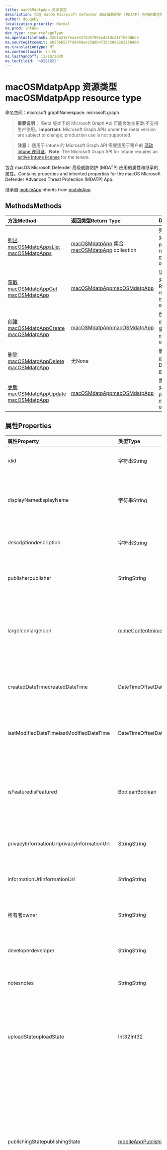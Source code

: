 ```yaml
---
title: macOSMdatpApp 资源类型
description: 包含 macOS Microsoft Defender 高级威胁防护 (MDATP) 应用的属性和继承的属性。
author: dougeby
localization_priority: Normal
ms.prod: intune
doc_type: resourcePageType
ms.openlocfilehash: 32b1a2157eaae41f4d5f90ecd31dc21ffb6dd6de
ms.sourcegitcommit: eb536655ffd8d49ae258664f35c50a8263238400
ms.translationtype: MT
ms.contentlocale: zh-CN
ms.lasthandoff: 11/18/2020
ms.locfileid: "49281822"
---
```

# <a name="macosmdatpapp-resource-type"></a><span data-ttu-id="f1da2-103">macOSMdatpApp 资源类型</span><span class="sxs-lookup"><span data-stu-id="f1da2-103">macOSMdatpApp resource type</span></span>

<span data-ttu-id="f1da2-104">命名空间：microsoft.graph</span><span class="sxs-lookup"><span data-stu-id="f1da2-104">Namespace: microsoft.graph</span></span>

> <span data-ttu-id="f1da2-105">**重要说明：** /Beta 版本下的 Microsoft Graph Api 可能会发生更改;不支持生产使用。</span><span class="sxs-lookup"><span data-stu-id="f1da2-105">**Important:** Microsoft Graph APIs under the /beta version are subject to change; production use is not supported.</span></span>

> <span data-ttu-id="f1da2-106">**注意：** 适用于 Intune 的 Microsoft Graph API 需要适用于租户的 [活动 Intune 许可证](https://go.microsoft.com/fwlink/?linkid=839381)。</span><span class="sxs-lookup"><span data-stu-id="f1da2-106">**Note:** The Microsoft Graph API for Intune requires an [active Intune license](https://go.microsoft.com/fwlink/?linkid=839381) for the tenant.</span></span>

<span data-ttu-id="f1da2-107">包含 macOS Microsoft Defender 高级威胁防护 (MDATP) 应用的属性和继承的属性。</span><span class="sxs-lookup"><span data-stu-id="f1da2-107">Contains properties and inherited properties for the macOS Microsoft Defender Advanced Threat Protection (MDATP) App.</span></span>


<span data-ttu-id="f1da2-108">继承自 [mobileApp](../resources/intune-shared-mobileapp.md)</span><span class="sxs-lookup"><span data-stu-id="f1da2-108">Inherits from [mobileApp](../resources/intune-shared-mobileapp.md)</span></span>

## <a name="methods"></a><span data-ttu-id="f1da2-109">Methods</span><span class="sxs-lookup"><span data-stu-id="f1da2-109">Methods</span></span>
|<span data-ttu-id="f1da2-110">方法</span><span class="sxs-lookup"><span data-stu-id="f1da2-110">Method</span></span>|<span data-ttu-id="f1da2-111">返回类型</span><span class="sxs-lookup"><span data-stu-id="f1da2-111">Return Type</span></span>|<span data-ttu-id="f1da2-112">Description</span><span class="sxs-lookup"><span data-stu-id="f1da2-112">Description</span></span>|
|:---|:---|:---|
|[<span data-ttu-id="f1da2-113">列出 macOSMdatpApps</span><span class="sxs-lookup"><span data-stu-id="f1da2-113">List macOSMdatpApps</span></span>](../api/intune-apps-macosmdatpapp-list.md)|<span data-ttu-id="f1da2-114">[macOSMdatpApp](../resources/intune-apps-macosmdatpapp.md) 集合</span><span class="sxs-lookup"><span data-stu-id="f1da2-114">[macOSMdatpApp](../resources/intune-apps-macosmdatpapp.md) collection</span></span>|<span data-ttu-id="f1da2-115">列出 [macOSMdatpApp](../resources/intune-apps-macosmdatpapp.md) 对象的属性和关系。</span><span class="sxs-lookup"><span data-stu-id="f1da2-115">List properties and relationships of the [macOSMdatpApp](../resources/intune-apps-macosmdatpapp.md) objects.</span></span>|
|[<span data-ttu-id="f1da2-116">获取 macOSMdatpApp</span><span class="sxs-lookup"><span data-stu-id="f1da2-116">Get macOSMdatpApp</span></span>](../api/intune-apps-macosmdatpapp-get.md)|[<span data-ttu-id="f1da2-117">macOSMdatpApp</span><span class="sxs-lookup"><span data-stu-id="f1da2-117">macOSMdatpApp</span></span>](../resources/intune-apps-macosmdatpapp.md)|<span data-ttu-id="f1da2-118">读取 [macOSMdatpApp](../resources/intune-apps-macosmdatpapp.md) 对象的属性和关系。</span><span class="sxs-lookup"><span data-stu-id="f1da2-118">Read properties and relationships of the [macOSMdatpApp](../resources/intune-apps-macosmdatpapp.md) object.</span></span>|
|[<span data-ttu-id="f1da2-119">创建 macOSMdatpApp</span><span class="sxs-lookup"><span data-stu-id="f1da2-119">Create macOSMdatpApp</span></span>](../api/intune-apps-macosmdatpapp-create.md)|[<span data-ttu-id="f1da2-120">macOSMdatpApp</span><span class="sxs-lookup"><span data-stu-id="f1da2-120">macOSMdatpApp</span></span>](../resources/intune-apps-macosmdatpapp.md)|<span data-ttu-id="f1da2-121">创建新的 [macOSMdatpApp](../resources/intune-apps-macosmdatpapp.md) 对象。</span><span class="sxs-lookup"><span data-stu-id="f1da2-121">Create a new [macOSMdatpApp](../resources/intune-apps-macosmdatpapp.md) object.</span></span>|
|[<span data-ttu-id="f1da2-122">删除 macOSMdatpApp</span><span class="sxs-lookup"><span data-stu-id="f1da2-122">Delete macOSMdatpApp</span></span>](../api/intune-apps-macosmdatpapp-delete.md)|<span data-ttu-id="f1da2-123">无</span><span class="sxs-lookup"><span data-stu-id="f1da2-123">None</span></span>|<span data-ttu-id="f1da2-124">删除 [macOSMdatpApp](../resources/intune-apps-macosmdatpapp.md)。</span><span class="sxs-lookup"><span data-stu-id="f1da2-124">Deletes a [macOSMdatpApp](../resources/intune-apps-macosmdatpapp.md).</span></span>|
|[<span data-ttu-id="f1da2-125">更新 macOSMdatpApp</span><span class="sxs-lookup"><span data-stu-id="f1da2-125">Update macOSMdatpApp</span></span>](../api/intune-apps-macosmdatpapp-update.md)|[<span data-ttu-id="f1da2-126">macOSMdatpApp</span><span class="sxs-lookup"><span data-stu-id="f1da2-126">macOSMdatpApp</span></span>](../resources/intune-apps-macosmdatpapp.md)|<span data-ttu-id="f1da2-127">更新 [macOSMdatpApp](../resources/intune-apps-macosmdatpapp.md) 对象的属性。</span><span class="sxs-lookup"><span data-stu-id="f1da2-127">Update the properties of a [macOSMdatpApp](../resources/intune-apps-macosmdatpapp.md) object.</span></span>|

## <a name="properties"></a><span data-ttu-id="f1da2-128">属性</span><span class="sxs-lookup"><span data-stu-id="f1da2-128">Properties</span></span>
|<span data-ttu-id="f1da2-129">属性</span><span class="sxs-lookup"><span data-stu-id="f1da2-129">Property</span></span>|<span data-ttu-id="f1da2-130">类型</span><span class="sxs-lookup"><span data-stu-id="f1da2-130">Type</span></span>|<span data-ttu-id="f1da2-131">说明</span><span class="sxs-lookup"><span data-stu-id="f1da2-131">Description</span></span>|
|:---|:---|:---|
|<span data-ttu-id="f1da2-132">id</span><span class="sxs-lookup"><span data-stu-id="f1da2-132">id</span></span>|<span data-ttu-id="f1da2-133">字符串</span><span class="sxs-lookup"><span data-stu-id="f1da2-133">String</span></span>|<span data-ttu-id="f1da2-134">实体的键。</span><span class="sxs-lookup"><span data-stu-id="f1da2-134">Key of the entity.</span></span> <span data-ttu-id="f1da2-135">继承自 [mobileApp](../resources/intune-shared-mobileapp.md)</span><span class="sxs-lookup"><span data-stu-id="f1da2-135">Inherited from [mobileApp](../resources/intune-shared-mobileapp.md)</span></span>|
|<span data-ttu-id="f1da2-136">displayName</span><span class="sxs-lookup"><span data-stu-id="f1da2-136">displayName</span></span>|<span data-ttu-id="f1da2-137">字符串</span><span class="sxs-lookup"><span data-stu-id="f1da2-137">String</span></span>|<span data-ttu-id="f1da2-138">管理员提供或导入的应用标题。</span><span class="sxs-lookup"><span data-stu-id="f1da2-138">The admin provided or imported title of the app.</span></span> <span data-ttu-id="f1da2-139">继承自 [mobileApp](../resources/intune-shared-mobileapp.md)</span><span class="sxs-lookup"><span data-stu-id="f1da2-139">Inherited from [mobileApp](../resources/intune-shared-mobileapp.md)</span></span>|
|<span data-ttu-id="f1da2-140">description</span><span class="sxs-lookup"><span data-stu-id="f1da2-140">description</span></span>|<span data-ttu-id="f1da2-141">字符串</span><span class="sxs-lookup"><span data-stu-id="f1da2-141">String</span></span>|<span data-ttu-id="f1da2-142">应用的说明。</span><span class="sxs-lookup"><span data-stu-id="f1da2-142">The description of the app.</span></span> <span data-ttu-id="f1da2-143">继承自 [mobileApp](../resources/intune-shared-mobileapp.md)</span><span class="sxs-lookup"><span data-stu-id="f1da2-143">Inherited from [mobileApp](../resources/intune-shared-mobileapp.md)</span></span>|
|<span data-ttu-id="f1da2-144">publisher</span><span class="sxs-lookup"><span data-stu-id="f1da2-144">publisher</span></span>|<span data-ttu-id="f1da2-145">String</span><span class="sxs-lookup"><span data-stu-id="f1da2-145">String</span></span>|<span data-ttu-id="f1da2-146">应用的发布者。</span><span class="sxs-lookup"><span data-stu-id="f1da2-146">The publisher of the app.</span></span> <span data-ttu-id="f1da2-147">继承自 [mobileApp](../resources/intune-shared-mobileapp.md)</span><span class="sxs-lookup"><span data-stu-id="f1da2-147">Inherited from [mobileApp](../resources/intune-shared-mobileapp.md)</span></span>|
|<span data-ttu-id="f1da2-148">largeIcon</span><span class="sxs-lookup"><span data-stu-id="f1da2-148">largeIcon</span></span>|[<span data-ttu-id="f1da2-149">mimeContent</span><span class="sxs-lookup"><span data-stu-id="f1da2-149">mimeContent</span></span>](../resources/intune-shared-mimecontent.md)|<span data-ttu-id="f1da2-150">要显示在应用详细信息中并用于图标上传的大图标。</span><span class="sxs-lookup"><span data-stu-id="f1da2-150">The large icon, to be displayed in the app details and used for upload of the icon.</span></span> <span data-ttu-id="f1da2-151">继承自 [mobileApp](../resources/intune-shared-mobileapp.md)</span><span class="sxs-lookup"><span data-stu-id="f1da2-151">Inherited from [mobileApp](../resources/intune-shared-mobileapp.md)</span></span>|
|<span data-ttu-id="f1da2-152">createdDateTime</span><span class="sxs-lookup"><span data-stu-id="f1da2-152">createdDateTime</span></span>|<span data-ttu-id="f1da2-153">DateTimeOffset</span><span class="sxs-lookup"><span data-stu-id="f1da2-153">DateTimeOffset</span></span>|<span data-ttu-id="f1da2-154">创建应用的日期和时间。</span><span class="sxs-lookup"><span data-stu-id="f1da2-154">The date and time the app was created.</span></span> <span data-ttu-id="f1da2-155">继承自 [mobileApp](../resources/intune-shared-mobileapp.md)</span><span class="sxs-lookup"><span data-stu-id="f1da2-155">Inherited from [mobileApp](../resources/intune-shared-mobileapp.md)</span></span>|
|<span data-ttu-id="f1da2-156">lastModifiedDateTime</span><span class="sxs-lookup"><span data-stu-id="f1da2-156">lastModifiedDateTime</span></span>|<span data-ttu-id="f1da2-157">DateTimeOffset</span><span class="sxs-lookup"><span data-stu-id="f1da2-157">DateTimeOffset</span></span>|<span data-ttu-id="f1da2-158">上次修改应用的日期和时间。</span><span class="sxs-lookup"><span data-stu-id="f1da2-158">The date and time the app was last modified.</span></span> <span data-ttu-id="f1da2-159">继承自 [mobileApp](../resources/intune-shared-mobileapp.md)</span><span class="sxs-lookup"><span data-stu-id="f1da2-159">Inherited from [mobileApp](../resources/intune-shared-mobileapp.md)</span></span>|
|<span data-ttu-id="f1da2-160">isFeatured</span><span class="sxs-lookup"><span data-stu-id="f1da2-160">isFeatured</span></span>|<span data-ttu-id="f1da2-161">Boolean</span><span class="sxs-lookup"><span data-stu-id="f1da2-161">Boolean</span></span>|<span data-ttu-id="f1da2-162">指示应用是否被管理员标记为特色的值。继承自 [mobileApp](../resources/intune-shared-mobileapp.md)</span><span class="sxs-lookup"><span data-stu-id="f1da2-162">The value indicating whether the app is marked as featured by the admin. Inherited from [mobileApp](../resources/intune-shared-mobileapp.md)</span></span>|
|<span data-ttu-id="f1da2-163">privacyInformationUrl</span><span class="sxs-lookup"><span data-stu-id="f1da2-163">privacyInformationUrl</span></span>|<span data-ttu-id="f1da2-164">String</span><span class="sxs-lookup"><span data-stu-id="f1da2-164">String</span></span>|<span data-ttu-id="f1da2-165">隐私声明 URL。</span><span class="sxs-lookup"><span data-stu-id="f1da2-165">The privacy statement Url.</span></span> <span data-ttu-id="f1da2-166">继承自 [mobileApp](../resources/intune-shared-mobileapp.md)</span><span class="sxs-lookup"><span data-stu-id="f1da2-166">Inherited from [mobileApp](../resources/intune-shared-mobileapp.md)</span></span>|
|<span data-ttu-id="f1da2-167">informationUrl</span><span class="sxs-lookup"><span data-stu-id="f1da2-167">informationUrl</span></span>|<span data-ttu-id="f1da2-168">String</span><span class="sxs-lookup"><span data-stu-id="f1da2-168">String</span></span>|<span data-ttu-id="f1da2-169">详细信息 URL。</span><span class="sxs-lookup"><span data-stu-id="f1da2-169">The more information Url.</span></span> <span data-ttu-id="f1da2-170">继承自 [mobileApp](../resources/intune-shared-mobileapp.md)</span><span class="sxs-lookup"><span data-stu-id="f1da2-170">Inherited from [mobileApp](../resources/intune-shared-mobileapp.md)</span></span>|
|<span data-ttu-id="f1da2-171">所有者</span><span class="sxs-lookup"><span data-stu-id="f1da2-171">owner</span></span>|<span data-ttu-id="f1da2-172">String</span><span class="sxs-lookup"><span data-stu-id="f1da2-172">String</span></span>|<span data-ttu-id="f1da2-173">应用的所有者。</span><span class="sxs-lookup"><span data-stu-id="f1da2-173">The owner of the app.</span></span> <span data-ttu-id="f1da2-174">继承自 [mobileApp](../resources/intune-shared-mobileapp.md)</span><span class="sxs-lookup"><span data-stu-id="f1da2-174">Inherited from [mobileApp](../resources/intune-shared-mobileapp.md)</span></span>|
|<span data-ttu-id="f1da2-175">developer</span><span class="sxs-lookup"><span data-stu-id="f1da2-175">developer</span></span>|<span data-ttu-id="f1da2-176">String</span><span class="sxs-lookup"><span data-stu-id="f1da2-176">String</span></span>|<span data-ttu-id="f1da2-177">应用的开发者。</span><span class="sxs-lookup"><span data-stu-id="f1da2-177">The developer of the app.</span></span> <span data-ttu-id="f1da2-178">继承自 [mobileApp](../resources/intune-shared-mobileapp.md)</span><span class="sxs-lookup"><span data-stu-id="f1da2-178">Inherited from [mobileApp](../resources/intune-shared-mobileapp.md)</span></span>|
|<span data-ttu-id="f1da2-179">notes</span><span class="sxs-lookup"><span data-stu-id="f1da2-179">notes</span></span>|<span data-ttu-id="f1da2-180">String</span><span class="sxs-lookup"><span data-stu-id="f1da2-180">String</span></span>|<span data-ttu-id="f1da2-181">应用的备注。</span><span class="sxs-lookup"><span data-stu-id="f1da2-181">Notes for the app.</span></span> <span data-ttu-id="f1da2-182">继承自 [mobileApp](../resources/intune-shared-mobileapp.md)</span><span class="sxs-lookup"><span data-stu-id="f1da2-182">Inherited from [mobileApp](../resources/intune-shared-mobileapp.md)</span></span>|
|<span data-ttu-id="f1da2-183">uploadState</span><span class="sxs-lookup"><span data-stu-id="f1da2-183">uploadState</span></span>|<span data-ttu-id="f1da2-184">Int32</span><span class="sxs-lookup"><span data-stu-id="f1da2-184">Int32</span></span>|<span data-ttu-id="f1da2-185">上载状态。</span><span class="sxs-lookup"><span data-stu-id="f1da2-185">The upload state.</span></span> <span data-ttu-id="f1da2-186">可能的值包括： 0- `Not Ready` 、1- `Ready` 、2- `Processing` 。</span><span class="sxs-lookup"><span data-stu-id="f1da2-186">Possible values are: 0 - `Not Ready`, 1 - `Ready`, 2 - `Processing`.</span></span> <span data-ttu-id="f1da2-187">继承自 [mobileApp](../resources/intune-shared-mobileapp.md)</span><span class="sxs-lookup"><span data-stu-id="f1da2-187">Inherited from [mobileApp](../resources/intune-shared-mobileapp.md)</span></span>|
|<span data-ttu-id="f1da2-188">publishingState</span><span class="sxs-lookup"><span data-stu-id="f1da2-188">publishingState</span></span>|[<span data-ttu-id="f1da2-189">mobileAppPublishingState</span><span class="sxs-lookup"><span data-stu-id="f1da2-189">mobileAppPublishingState</span></span>](../resources/intune-apps-mobileapppublishingstate.md)|<span data-ttu-id="f1da2-190">应用的发布状态。</span><span class="sxs-lookup"><span data-stu-id="f1da2-190">The publishing state for the app.</span></span> <span data-ttu-id="f1da2-191">除非应用已发布，否则无法分配应用。</span><span class="sxs-lookup"><span data-stu-id="f1da2-191">The app cannot be assigned unless the app is published.</span></span> <span data-ttu-id="f1da2-192">继承自 [mobileApp](../resources/intune-shared-mobileapp.md)。</span><span class="sxs-lookup"><span data-stu-id="f1da2-192">Inherited from [mobileApp](../resources/intune-shared-mobileapp.md).</span></span> <span data-ttu-id="f1da2-193">可取值为：`notPublished`、`processing`、`published`。</span><span class="sxs-lookup"><span data-stu-id="f1da2-193">Possible values are: `notPublished`, `processing`, `published`.</span></span>|
|<span data-ttu-id="f1da2-194">isAssigned</span><span class="sxs-lookup"><span data-stu-id="f1da2-194">isAssigned</span></span>|<span data-ttu-id="f1da2-195">Boolean</span><span class="sxs-lookup"><span data-stu-id="f1da2-195">Boolean</span></span>|<span data-ttu-id="f1da2-196">指示是否至少向一个组分配了应用程序的值。</span><span class="sxs-lookup"><span data-stu-id="f1da2-196">The value indicating whether the app is assigned to at least one group.</span></span> <span data-ttu-id="f1da2-197">继承自 [mobileApp](../resources/intune-shared-mobileapp.md)</span><span class="sxs-lookup"><span data-stu-id="f1da2-197">Inherited from [mobileApp](../resources/intune-shared-mobileapp.md)</span></span>|
|<span data-ttu-id="f1da2-198">roleScopeTagIds</span><span class="sxs-lookup"><span data-stu-id="f1da2-198">roleScopeTagIds</span></span>|<span data-ttu-id="f1da2-199">String 集合</span><span class="sxs-lookup"><span data-stu-id="f1da2-199">String collection</span></span>|<span data-ttu-id="f1da2-200">此移动应用的作用域标记 id 列表。</span><span class="sxs-lookup"><span data-stu-id="f1da2-200">List of scope tag ids for this mobile app.</span></span> <span data-ttu-id="f1da2-201">继承自 [mobileApp](../resources/intune-shared-mobileapp.md)</span><span class="sxs-lookup"><span data-stu-id="f1da2-201">Inherited from [mobileApp](../resources/intune-shared-mobileapp.md)</span></span>|
|<span data-ttu-id="f1da2-202">dependentAppCount</span><span class="sxs-lookup"><span data-stu-id="f1da2-202">dependentAppCount</span></span>|<span data-ttu-id="f1da2-203">Int32</span><span class="sxs-lookup"><span data-stu-id="f1da2-203">Int32</span></span>|<span data-ttu-id="f1da2-204">子应用程序的依赖项总数。</span><span class="sxs-lookup"><span data-stu-id="f1da2-204">The total number of dependencies the child app has.</span></span> <span data-ttu-id="f1da2-205">继承自 [mobileApp](../resources/intune-shared-mobileapp.md)</span><span class="sxs-lookup"><span data-stu-id="f1da2-205">Inherited from [mobileApp](../resources/intune-shared-mobileapp.md)</span></span>|
|<span data-ttu-id="f1da2-206">supersedingAppCount</span><span class="sxs-lookup"><span data-stu-id="f1da2-206">supersedingAppCount</span></span>|<span data-ttu-id="f1da2-207">Int32</span><span class="sxs-lookup"><span data-stu-id="f1da2-207">Int32</span></span>|<span data-ttu-id="f1da2-208">此应用程序直接或间接取代的应用程序总数量。</span><span class="sxs-lookup"><span data-stu-id="f1da2-208">The total number of apps this app directly or indirectly supersedes.</span></span> <span data-ttu-id="f1da2-209">继承自 [mobileApp](../resources/intune-shared-mobileapp.md)</span><span class="sxs-lookup"><span data-stu-id="f1da2-209">Inherited from [mobileApp](../resources/intune-shared-mobileapp.md)</span></span>|
|<span data-ttu-id="f1da2-210">supersededAppCount</span><span class="sxs-lookup"><span data-stu-id="f1da2-210">supersededAppCount</span></span>|<span data-ttu-id="f1da2-211">Int32</span><span class="sxs-lookup"><span data-stu-id="f1da2-211">Int32</span></span>|<span data-ttu-id="f1da2-212">此应用程序直接或间接取代的应用程序总数量。</span><span class="sxs-lookup"><span data-stu-id="f1da2-212">The total number of apps this app is directly or indirectly superseded by.</span></span> <span data-ttu-id="f1da2-213">继承自 [mobileApp](../resources/intune-shared-mobileapp.md)</span><span class="sxs-lookup"><span data-stu-id="f1da2-213">Inherited from [mobileApp](../resources/intune-shared-mobileapp.md)</span></span>|

## <a name="relationships"></a><span data-ttu-id="f1da2-214">关系</span><span class="sxs-lookup"><span data-stu-id="f1da2-214">Relationships</span></span>
|<span data-ttu-id="f1da2-215">关系</span><span class="sxs-lookup"><span data-stu-id="f1da2-215">Relationship</span></span>|<span data-ttu-id="f1da2-216">类型</span><span class="sxs-lookup"><span data-stu-id="f1da2-216">Type</span></span>|<span data-ttu-id="f1da2-217">Description</span><span class="sxs-lookup"><span data-stu-id="f1da2-217">Description</span></span>|
|:---|:---|:---|
|<span data-ttu-id="f1da2-218">categories</span><span class="sxs-lookup"><span data-stu-id="f1da2-218">categories</span></span>|<span data-ttu-id="f1da2-219">[mobileAppCategory](../resources/intune-apps-mobileappcategory.md) 集合</span><span class="sxs-lookup"><span data-stu-id="f1da2-219">[mobileAppCategory](../resources/intune-apps-mobileappcategory.md) collection</span></span>|<span data-ttu-id="f1da2-220">此应用的类别列表。</span><span class="sxs-lookup"><span data-stu-id="f1da2-220">The list of categories for this app.</span></span> <span data-ttu-id="f1da2-221">继承自 [mobileApp](../resources/intune-shared-mobileapp.md)</span><span class="sxs-lookup"><span data-stu-id="f1da2-221">Inherited from [mobileApp](../resources/intune-shared-mobileapp.md)</span></span>|
|<span data-ttu-id="f1da2-222">assignments</span><span class="sxs-lookup"><span data-stu-id="f1da2-222">assignments</span></span>|<span data-ttu-id="f1da2-223">[mobileAppAssignment](../resources/intune-apps-mobileappassignment.md) 集合</span><span class="sxs-lookup"><span data-stu-id="f1da2-223">[mobileAppAssignment](../resources/intune-apps-mobileappassignment.md) collection</span></span>|<span data-ttu-id="f1da2-224">此移动应用的组分配的列表。</span><span class="sxs-lookup"><span data-stu-id="f1da2-224">The list of group assignments for this mobile app.</span></span> <span data-ttu-id="f1da2-225">继承自 [mobileApp](../resources/intune-shared-mobileapp.md)</span><span class="sxs-lookup"><span data-stu-id="f1da2-225">Inherited from [mobileApp](../resources/intune-shared-mobileapp.md)</span></span>|
|<span data-ttu-id="f1da2-226">installSummary</span><span class="sxs-lookup"><span data-stu-id="f1da2-226">installSummary</span></span>|[<span data-ttu-id="f1da2-227">mobileAppInstallSummary</span><span class="sxs-lookup"><span data-stu-id="f1da2-227">mobileAppInstallSummary</span></span>](../resources/intune-apps-mobileappinstallsummary.md)|<span data-ttu-id="f1da2-228">移动应用安装摘要。</span><span class="sxs-lookup"><span data-stu-id="f1da2-228">Mobile App Install Summary.</span></span> <span data-ttu-id="f1da2-229">继承自 [mobileApp](../resources/intune-shared-mobileapp.md)</span><span class="sxs-lookup"><span data-stu-id="f1da2-229">Inherited from [mobileApp](../resources/intune-shared-mobileapp.md)</span></span>|
|<span data-ttu-id="f1da2-230">deviceStatuses</span><span class="sxs-lookup"><span data-stu-id="f1da2-230">deviceStatuses</span></span>|<span data-ttu-id="f1da2-231">[mobileAppInstallStatus](../resources/intune-apps-mobileappinstallstatus.md) 集合</span><span class="sxs-lookup"><span data-stu-id="f1da2-231">[mobileAppInstallStatus](../resources/intune-apps-mobileappinstallstatus.md) collection</span></span>|<span data-ttu-id="f1da2-232">此移动应用程序的安装状态列表。</span><span class="sxs-lookup"><span data-stu-id="f1da2-232">The list of installation states for this mobile app.</span></span> <span data-ttu-id="f1da2-233">继承自 [mobileApp](../resources/intune-shared-mobileapp.md)</span><span class="sxs-lookup"><span data-stu-id="f1da2-233">Inherited from [mobileApp](../resources/intune-shared-mobileapp.md)</span></span>|
|<span data-ttu-id="f1da2-234">userStatuses</span><span class="sxs-lookup"><span data-stu-id="f1da2-234">userStatuses</span></span>|<span data-ttu-id="f1da2-235">[userAppInstallStatus](../resources/intune-apps-userappinstallstatus.md) 集合</span><span class="sxs-lookup"><span data-stu-id="f1da2-235">[userAppInstallStatus](../resources/intune-apps-userappinstallstatus.md) collection</span></span>|<span data-ttu-id="f1da2-236">此移动应用程序的安装状态列表。</span><span class="sxs-lookup"><span data-stu-id="f1da2-236">The list of installation states for this mobile app.</span></span> <span data-ttu-id="f1da2-237">继承自 [mobileApp](../resources/intune-shared-mobileapp.md)</span><span class="sxs-lookup"><span data-stu-id="f1da2-237">Inherited from [mobileApp](../resources/intune-shared-mobileapp.md)</span></span>|
|<span data-ttu-id="f1da2-238">相互</span><span class="sxs-lookup"><span data-stu-id="f1da2-238">relationships</span></span>|<span data-ttu-id="f1da2-239">[mobileAppRelationship](../resources/intune-apps-mobileapprelationship.md) 集合</span><span class="sxs-lookup"><span data-stu-id="f1da2-239">[mobileAppRelationship](../resources/intune-apps-mobileapprelationship.md) collection</span></span>|<span data-ttu-id="f1da2-240">此应用程序的直接关系集。</span><span class="sxs-lookup"><span data-stu-id="f1da2-240">The set of direct relationships for this app.</span></span> <span data-ttu-id="f1da2-241">继承自 [mobileApp](../resources/intune-shared-mobileapp.md)</span><span class="sxs-lookup"><span data-stu-id="f1da2-241">Inherited from [mobileApp](../resources/intune-shared-mobileapp.md)</span></span>|

## <a name="json-representation"></a><span data-ttu-id="f1da2-242">JSON 表示形式</span><span class="sxs-lookup"><span data-stu-id="f1da2-242">JSON Representation</span></span>
<span data-ttu-id="f1da2-243">下面是资源的 JSON 表示形式。</span><span class="sxs-lookup"><span data-stu-id="f1da2-243">Here is a JSON representation of the resource.</span></span>
<!-- {
  "blockType": "resource",
  "keyProperty": "id",
  "@odata.type": "microsoft.graph.macOSMdatpApp"
}
-->
``` json
{
  "@odata.type": "#microsoft.graph.macOSMdatpApp",
  "id": "String (identifier)",
  "displayName": "String",
  "description": "String",
  "publisher": "String",
  "largeIcon": {
    "@odata.type": "microsoft.graph.mimeContent",
    "type": "String",
    "value": "binary"
  },
  "createdDateTime": "String (timestamp)",
  "lastModifiedDateTime": "String (timestamp)",
  "isFeatured": true,
  "privacyInformationUrl": "String",
  "informationUrl": "String",
  "owner": "String",
  "developer": "String",
  "notes": "String",
  "uploadState": 1024,
  "publishingState": "String",
  "isAssigned": true,
  "roleScopeTagIds": [
    "String"
  ],
  "dependentAppCount": 1024,
  "supersedingAppCount": 1024,
  "supersededAppCount": 1024
}
```




